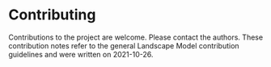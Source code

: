 # Contributing
Contributions to the project are welcome. Please contact the authors. These contribution notes refer to the general 
Landscape Model contribution guidelines and were written on 2021-10-26. 
